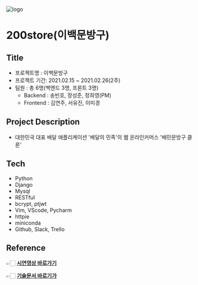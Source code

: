![logo](https://user-images.githubusercontent.com/74485621/109629698-72b1fa00-7b87-11eb-9fd2-6e89988293c4.png)
# 200store(이백문방구)


## Title 
* 프로젝트명 : 이백문방구
* 프로젝트 기간: 2021.02.15 ~ 2021.02.26(2주)
* 팀원 : 총 6명(백엔드 3명, 프론트 3명)
    * Backend : 송빈호, 장성준, 정희영(PM) 
    * Frontend : 김연주, 서유진, 이미경 

## Project Description
- 대한민국 대표 배달 애플리케이션 '배달의 민족'의 웹 온라인커머스 '배민문방구 클론'

## Tech

* Python
* Django
* Mysql
* RESTful
* bcrypt, ptjwt
* Vim, VScode, Pycharm
* httpie
* miniconda
* Github, Slack, Trello

## Reference
👉🏻 [**시연영상 바로가기**](https://www.youtube.com/watch?v=OLsMR11oai8https://www.youtube.com/watch?v=OLsMR11oai8)

👉🏻 [**기술문서 바로기가**](https://www.notion.so/Project-technical-documentation-fecc5c24866d4536affc56df6b82c483)
